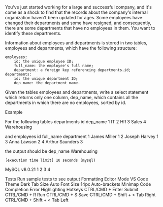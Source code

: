 You've just started working for a large and successful company, and it's come as a shock to find that the records about the company's internal organization haven't been updated for ages. Some employees have changed their departments and some have resigned, and consequently, there are some departments that have no employees in them. You want to identify these departments.

Information about employees and departments is stored in two tables, employees and departments, which have the following structure:

    employees:
        id: the unique employee ID;
        full_name: the employee's full name;
        department: a foreign key referencing departments.id;
    departments:
        id: the unique department ID;
        dep_name: the department name.

Given the tables employees and departments, write a select statement which returns only one column, dep_name, which contains all the departments in which there are no employees, sorted by id.

Example

For the following tables departments
id 	dep_name
1 	IT
2 	HR
3 	Sales
4 	Warehousing

and employees
id 	full_name 	department
1 	James Miller 	1
2 	Joseph Harvey 	1
3 	Anna Lawson 	2
4 	Arthur Saunders 	3

the output should be
dep_name
Warehousing

    [execution time limit] 10 seconds (mysql)

MySQL
v8.0.21
1
2
3
4

Tests
Run sample tests to see output
Formatting
Editor Mode
VS Code
Theme
Dark
Tab Size
Auto
Font Size
14px
Auto-brackets
Minimap
Code Completion
Error Highlighting
Hotkeys
CTRL/CMD + Enter
Submit
CTRL/CMD + R
Run
CTRL/CMD + S
Save
CTRL/CMD + Shift + >
Tab Right
CTRL/CMD + Shift + <
Tab Left
